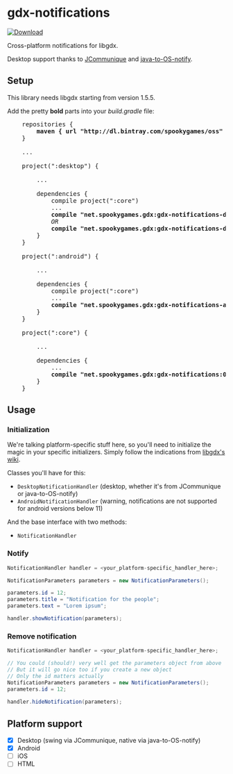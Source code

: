 # gdx-notifications
[ ![Download](https://api.bintray.com/packages/spookygames/oss/gdx-notifications/images/download.svg) ](https://bintray.com/spookygames/oss/gdx-notifications/_latestVersion)

Cross-platform notifications for libgdx.

Desktop support thanks to [JCommunique](https://github.com/spfrommer/JCommunique) and [java-to-OS-notify](https://github.com/wokier/java-to-OS-notify).

## Setup

This library needs libgdx starting from version 1.5.5.

Add the pretty **bold** parts into your _build.gradle_ file:

<pre>
    repositories {
        <b>maven { url "http://dl.bintray.com/spookygames/oss" }</b>
    }
    
    ...
    
    project(":desktop") {
        
        ...
        
        dependencies {
            compile project(":core")
            ...
            <b>compile "net.spookygames.gdx:gdx-notifications-desktop-jcommunique:0.0.1"</b> <i>for Swing notifications</i>
            <i>OR</i>
            <b>compile "net.spookygames.gdx:gdx-notifications-desktop-os:0.0.1"</b> <i>for native notifications</i>
        }
    }
    
    project(":android") {
        
        ...
        
        dependencies {
            compile project(":core")
            ...
            <b>compile "net.spookygames.gdx:gdx-notifications-android:0.0.1"</b>
        }
    }
    
    project(":core") {
        
        ...
        
        dependencies {
            ...
            <b>compile "net.spookygames.gdx:gdx-notifications:0.0.1"</b>
        }
    }
</pre>

## Usage

### Initialization

We're talking platform-specific stuff here, so you'll need to initialize the magic in your specific initializers. Simply follow the indications from [libgdx's wiki](https://github.com/libgdx/libgdx/wiki/Interfacing-with-platform-specific-code).

Classes you'll have for this:
* `DesktopNotificationHandler` (desktop, whether it's from JCommunique or java-to-OS-notify)
* `AndroidNotificationHandler` (warning, notifications are not supported for android versions below 11)

And the base interface with two methods:
* `NotificationHandler`

### Notify

```java
NotificationHandler handler = <your_platform-specific_handler_here>;

NotificationParameters parameters = new NotificationParameters();

parameters.id = 12;
parameters.title = "Notification for the people";
parameters.text = "Lorem ipsum";

handler.showNotification(parameters);
```

### Remove notification

```java
NotificationHandler handler = <your_platform-specific_handler_here>;

// You could (should!) very well get the parameters object from above
// But it will go nice too if you create a new object
// Only the id matters actually
NotificationParameters parameters = new NotificationParameters();
parameters.id = 12;
	
handler.hideNotification(parameters);
```

## Platform support

- [x] Desktop (swing via JCommunique, native via java-to-OS-notify)
- [x] Android
- [ ] iOS
- [ ] HTML
